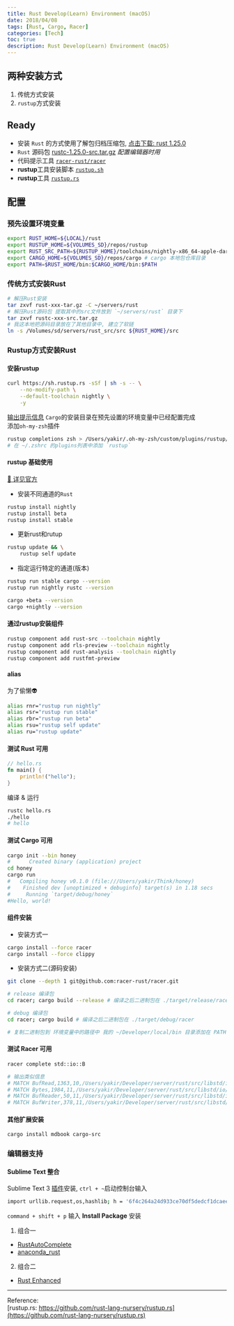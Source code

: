 ```yaml
---
title: Rust Develop(Learn) Environment (macOS)
date: 2018/04/08
tags: [Rust, Cargo, Racer]
categories: [Tech]
toc: true
description: Rust Develop(Learn) Environment (macOS)
---
```


## 两种安装方式
1. 传统方式安装
2. `rustup`方式安装

## Ready
- 安装 `Rust` 的方式使用了解包归档压缩包, [点击下载: rust 1.25.0](https://static.rust-lang.org/dist/rust-1.25.0-x86_64-apple-darwin.tar.gz)
- `Rust` 源码包 [rustc-1.25.0-src.tar.gz](https://static.rust-lang.org/dist/rustc-1.25.0-src.tar.gz) _配置编辑器时用_
- 代码提示工具 [`racer-rust/racer`](https://github.com/racer-rust/racer)
- **rustup**工具安装脚本 [`rustup.sh`](https://rustup.rs)
- **rustup**工具 [`rustup.rs`](https://github.com/rust-lang-nursery/rustup.rs)

## 配置

### 预先设置环境变量
```bash
export RUST_HOME=${LOCAL}/rust
export RUSTUP_HOME=${VOLUMES_SD}/repos/rustup
export RUST_SRC_PATH=${RUSTUP_HOME}/toolchains/nightly-x86_64-apple-darwin/lib/rustlib/src/rust/src
export CARGO_HOME=${VOLUMES_SD}/repos/cargo # cargo 本地包仓库目录
export PATH=$RUST_HOME/bin:$CARGO_HOME/bin:$PATH
```

### 传统方式安装Rust
```bash
# 解压Rust安装
tar zxvf rust-xxx-tar.gz -C ~/servers/rust
# 解压Rust源码包 提取其中的src文件放到 `~/servers/rust` 目录下
tar zxvf rustc-xxx-src.tar.gz
# 我这本地把源码目录放在了其他目录中, 建立了软链
ln -s /Volumes/sd/servers/rust_src/src ${RUST_HOME}/src 
```

### **Rustup**方式安装Rust

#### 安装**rustup**
```bash
curl https://sh.rustup.rs -sSf | sh -s -- \
    --no-modify-path \
    --default-toolchain nightly \
    -y
```
[输出提示信息](https://gist.github.com/yakirChen/b36bed33ec1a5e34b27c7144511cbb5a)
`Cargo`的安装目录在预先设置的环境变量中已经配置完成  
添加`oh-my-zsh`插件  
```bash
rustup completions zsh > /Users/yakir/.oh-my-zsh/custom/plugins/rustup/_rustup
# 在 ~/.zshrc 的plugins列表中添加 `rustup`
```

#### rustup 基础使用

[🙈 详见官方](https://github.com/rust-lang-nursery/rustup.rs)

- 安装不同通道的`Rust`
```bash
rustup install nightly
rustup install beta
rustup install stable
```

- 更新rust和rutup
```bash
rustup update && \
    rustup self update
```

- 指定运行特定的通道(版本)
```bash
rustup run stable cargo --version
rustup run nightly rustc --version

cargo +beta --version
cargo +nightly --version
```

#### 通过rustup安装组件
```bash
rustup component add rust-src --toolchain nightly
rustup component add rls-preview --toolchain nightly
rustup component add rust-analysis --toolchain nightly
rustup component add rustfmt-preview
```

#### alias
为了偷懒👽
```bash
alias rnr="rustup run nightly"
alias rsr="rustup run stable"
alias rbr="rustup run beta"
alias rsu="rustup self update"
alias ru="rustup update" 
```

#### 测试 Rust 可用
```rust
// hello.rs
fn main() {
    println!("hello");
}
```

编译 & 运行 
```bash
rustc hello.rs
./hello 
# hello
```

#### 测试 Cargo 可用
```bash
cargo init --bin honey
#      Created binary (application) project
cd honey
cargo run
#   Compiling honey v0.1.0 (file:///Users/yakir/Think/honey)
#    Finished dev [unoptimized + debuginfo] target(s) in 1.18 secs
#     Running `target/debug/honey`
#Hello, world!
```

#### 组件安装
- 安装方式一
```bash
cargo install --force racer
cargo install --force clippy
```

- 安装方式二(源码安装)
```bash
git clone --depth 1 git@github.com:racer-rust/racer.git

# release 编译包
cd racer; cargo build --release # 编译之后二进制包在 ./target/release/racer

# debug 编译包
cd racer; cargo build # 编译之后二进制包在 ./target/debug/racer

# 复制二进制包到 环境变量中的路径中 我的 ~/Developer/local/bin 目录添加在 PATH 中
```

#### 测试 Racer 可用
```bash
racer complete std::io::B

# 输出类似信息
# MATCH BufRead,1363,10,/Users/yakir/Developer/server/rust/src/libstd/io/mod.rs,Trait,pub trait BufRead: Read
# MATCH Bytes,1984,11,/Users/yakir/Developer/server/rust/src/libstd/io/mod.rs,Struct,pub struct Bytes<R>
# MATCH BufReader,50,11,/Users/yakir/Developer/server/rust/src/libstd/io/buffered.rs,Struct,pub struct BufReader<R>
# MATCH BufWriter,378,11,/Users/yakir/Developer/server/rust/src/libstd/io/buffered.rs,Struct,pub struct BufWriter<W: Write>
```

#### 其他扩展安装
```bash
cargo install mdbook cargo-src
```

### 编辑器支持

#### Sublime Text 整合

Sublime Text 3 [插件](https://packagecontrol.io/installation)安装, `ctrl + ~`启动控制台输入  
```bash
import urllib.request,os,hashlib; h = '6f4c264a24d933ce70df5dedcf1dcaee' + 'ebe013ee18cced0ef93d5f746d80ef60'; pf = 'Package Control.sublime-package'; ipp = sublime.installed_packages_path(); urllib.request.install_opener( urllib.request.build_opener( urllib.request.ProxyHandler()) ); by = urllib.request.urlopen( 'http://packagecontrol.io/' + pf.replace(' ', '%20')).read(); dh = hashlib.sha256(by).hexdigest(); print('Error validating download (got %s instead of %s), please try manual install' % (dh, h)) if dh != h else open(os.path.join( ipp, pf), 'wb' ).write(by)
```

`command + shift + p` 输入 **Install Package** 安装  
1. 组合一
  - [RustAutoComplete](https://github.com/defuz/RustAutoComplete)
  - [anaconda_rust](https://github.com/DamnWidget/anaconda_rust)

2. 组合二
  - [Rust Enhanced](https://github.com/rust-lang/rust-enhanced)


---

Reference:  
[rustup.rs: https://github.com/rust-lang-nursery/rustup.rs](https://github.com/rust-lang-nursery/rustup.rs)

